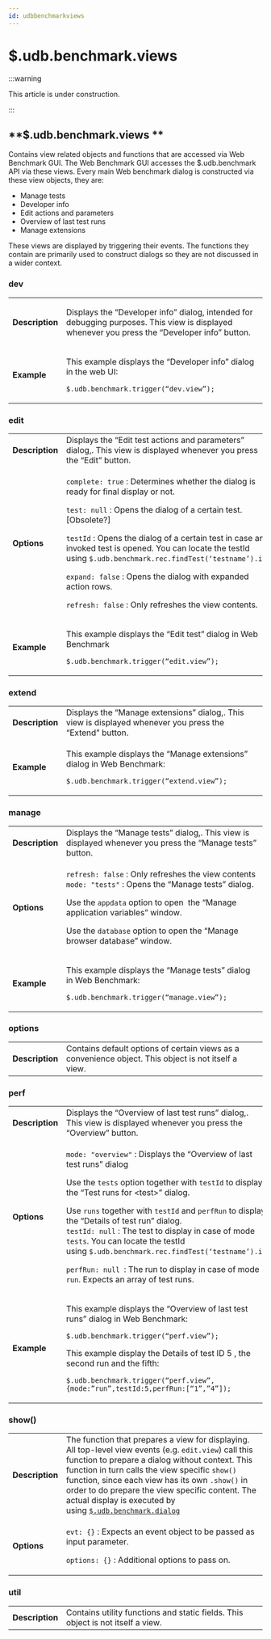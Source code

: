 ```yaml
---
id: udbbenchmarkviews
---
```


# $.udb.benchmark.views




:::warning

This article is under construction.

:::

## **$.udb.benchmark.views **

Contains view related objects and functions that are accessed via Web Benchmark GUI. The Web Benchmark GUI accesses the $.udb.benchmark API via these views. Every main Web benchmark dialog is constructed via these view objects, they are:

- Manage tests
- Developer info
- Edit actions and parameters
- Overview of last test runs
- Manage extensions

These views are displayed by triggering their events. The functions they contain are primarily used to construct dialogs so they are not discussed in a wider context.

### dev

|        |        |
|--------|--------|
|**Description**|<p>Displays the “Developer info” dialog, intended for debugging purposes. This view is displayed whenever you press the “Developer info” button.</p>|
|**Example**|<p>This example displays the “Developer info” dialog in the web UI:</p><p>`$.udb.benchmark.trigger(“dev.view”);`</p>|



### edit

|        |        |
|--------|--------|
|**Description**|Displays the “Edit test actions and parameters” dialog,. This view is displayed whenever you press the “Edit” button.|
|**Options**|<p>`complete: true` : Determines whether the dialog is ready for final display or not.</p><p>`test: null` : Opens the dialog of a certain test. [Obsolete?]</p><p>`testId` : Opens the dialog of a certain test in case an invoked test is opened. You can locate the testId using `$.udb.benchmark.rec.findTest(‘testname’).id`</p><p>`expand: false` : Opens the dialog with expanded action rows.</p><p>`refresh: false` : Only refreshes the view contents.</p>|
|**Example**|<p>This example displays the “Edit test” dialog in Web Benchmark</p><p>`$.udb.benchmark.trigger(“edit.view”);`</p>|



### extend

|        |        |
|--------|--------|
|**Description**|Displays the “Manage extensions” dialog,. This view is displayed whenever you press the “Extend” button.|
|**Example**|<p>This example displays the “Manage extensions” dialog in Web Benchmark:</p><p>`$.udb.benchmark.trigger(“extend.view”);`</p>|



### manage

|        |        |
|--------|--------|
|**Description**|Displays the “Manage tests” dialog,. This view is displayed whenever you press the “Manage tests” button.|
|**Options**|<p>`refresh: false` : Only refreshes the view contents <br/>`mode: "tests"` : Opens the “Manage tests” dialog.</p><p>Use the `appdata` option to open  the “Manage application variables” window.</p><p>Use the `database` option to open the “Manage browser database” window.</p>|
|**Example**|<p>This example displays the “Manage tests” dialog in Web Benchmark:</p><p>`$.udb.benchmark.trigger(“manage.view”);`</p>|



### options

|        |        |
|--------|--------|
|**Description**|Contains default options of certain views as a convenience object. This object is not itself a view.|



### perf

|        |        |
|--------|--------|
|**Description**|Displays the “Overview of last test runs” dialog,. This view is displayed whenever you press the “Overview” button.|
|**Options**|<p>`mode: "overview"` : Displays the “Overview of last test runs” dialog</p><p>Use the `tests` option together with `testId` to display the “Test runs for \<test>” dialog.</p><p>Use `runs` together with `testId` and `perfRun` to display the “Details of test run” dialog.<br/>`testId: null` : The test to display in case of mode `tests`. You can locate the testId using `$.udb.benchmark.rec.findTest(‘testname’).id`</p><p>`perfRun: null `: The run to display in case of mode `run`. Expects an array of test runs.</p>|
|**Example**|<p>This example displays the “Overview of last test runs” dialog in Web Benchmark:</p><p>`$.udb.benchmark.trigger(“perf.view”);`</p><p>This example display the Details of test ID 5 , the second run and the fifth:</p><p>`$.udb.benchmark.trigger(“perf.view”, {mode:”run”,testId:5,perfRun:[“1”,”4”]);`</p>|



### show()

|        |        |
|--------|--------|
|**Description**|The function that prepares a view for displaying. All top-level view events (e.g. `edit.view`) call this function to prepare a dialog without context. This function in turn calls the view specific `show()` function, since each view has its own `.show()` in order to do prepare the view specific content. The actual display is executed by using [`$.udb.benchmark.dialog`](#)|
|**Options**|<p>`evt: {}` : Expects an event object to be passed as input parameter.</p><p>`options: {}` : Additional options to pass on.</p>|



### util

|        |        |
|--------|--------|
|**Description**|Contains utility functions and static fields. This object is not itself a view.|